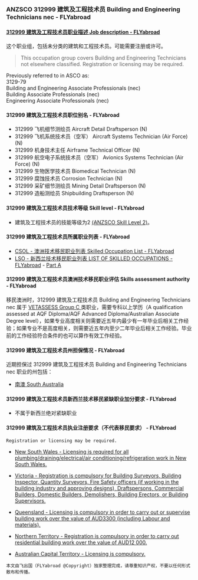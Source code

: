 ### ANZSCO 312999 建筑及工程技术员 Building and Engineering Technicians nec - FLYabroad ###

#### [312999 建筑及工程技术员职业描述 Job description - FLYabroad](http://www.flyabroadvisa.com/anzsco/3129.html#312999)

这个职业组，包括未分类的建筑和工程技术员。可能需要注册或许可。 

> This occupation group covers Building and Engineering Technicians not elsewhere classified. Registration or licensing may be required.

Previously referred to in ASCO as:  
3129-79  
Building and Engineering Associate Professionals (nec)  
Building Associate Professionals (nec)  
Engineering Associate Professionals (nec)

#### 312999 建筑及工程技术员职位别名 - FLYabroad
 
- 312999	 飞机细节测绘员 Aircraft Detail Draftsperson (N)
- 312999 飞机系统技术员（空军） Aircraft Systems Technician (Air Force) (N)
- 312999 机身技术主任 Airframe Technical Officer (N)
- 312999 航空电子系统技术员（空军） Avionics Systems Technician (Air Force) (N)
- 312999 生物医学技术员 Biomedical Technician (N)
- 312999 腐蚀技术员 Corrosion Technician (N)
- 312999 采矿细节测绘员 Mining Detail Draftsperson (N)
- 312999 造船测绘员 Shipbuilding Draftsperson (N)

#### 312999 建筑及工程技术员技术等级 Skill level - FLYabroad

- 建筑及工程技术员的技能等级为2 [(ANZSCO Skill Level 2)](http://www.flyabroadvisa.com/anzsco/)。

#### 312999 建筑及工程技术员所属职业列表 - FLYabroad

- [CSOL - 澳洲技术移民职业列表 Skilled Occupation List - FLYabroad](http://www.flyabroadvisa.com/sol/)
- [LSO - 新西兰技术移民职业列表 LIST OF SKILLED OCCUPATIONS - FLYabroad](http://nz.flyabroadvisa.com/lso/) - [Part A](parta)

#### 312999 建筑及工程技术员澳洲技术移民职业评估 Skills assessment authority - FLYabroad

移民澳洲时，312999 建筑及工程技术员 Building and Engineering Technicians nec 属于 [VETASSESS Group C ](http://www.flyabroadvisa.com/ass/vetassess.html)类职业，需要专科以上学历（A qualification assessed at AQF Diploma/AQF Advanced Diploma/Australian Associate Degree level），如果专业高度相关则需要近五年内最少有一年毕业后相关工作经验；如果专业不是高度相关，则需要近五年内至少二年毕业后相关工作经验。毕业前的工作经验符合条件的也可以算作有效工作经验。

#### 312999 建筑及工程技术员州担保情况 - FLYabroad

近期担保过 312999 建筑及工程技术员 Building and Engineering Technicians nec 职业的州包括：

- [南澳 South Australia](http://www.flyabroadvisa.com/zdb/sa.html)

#### 312999 建筑及工程技术员新西兰技术移民紧缺职业加分要求 - FLYabroad

- 不属于新西兰绝对紧缺职业

#### 312999 建筑及工程技术员执业注册要求（不代表移民要求） - FLYabroad

    Registration or licensing may be required.

- [New South Wales - Licensing is required for all plumbing/draining/electrical/air conditioning/refrigeration work in New South Wales.](http://www.fairtrading.nsw.gov.au/)

- [Victoria - Registration is compulsory for Building Surveyors, Building Inspector, Quantity Surveyors, Fire Safety officers (if working in the building industry and approving designs), Draftspersons, Commercial Builders, Domestic Builders, Demolishers, Building Erectors, or Building Supervisors.](http://www.buildingcommission.com.au/)

- [Queensland - Licensing is compulsory in order to carry out or supervise building work over the value of AUD3300 (including Labour and materials).](http://www.qbcc.qld.gov.au/Pages/default.aspx)

- [Northern Territory - Registration is compulsory in order to carry out residential building work over the value of AUD12 000.](http://www.nt.gov.au/bpb/)

- [Australian Capital Territory - Licensing is compulsory.](http://www.actpla.act.gov.au/)

`本文由飞出国（FLYabroad @Copyright）独家整理完成，请尊重知识产权，不要以任何形式散布和传播。`